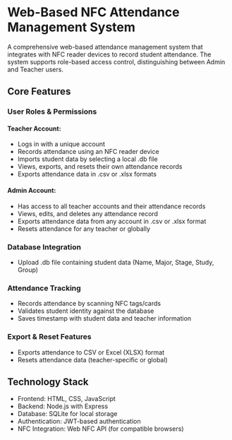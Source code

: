 # Web-Based NFC Attendance Management System

A comprehensive web-based attendance management system that integrates with NFC reader devices to record student attendance. The system supports role-based access control, distinguishing between Admin and Teacher users.

## Core Features

### User Roles & Permissions

#### Teacher Account:
- Logs in with a unique account
- Records attendance using an NFC reader device
- Imports student data by selecting a local .db file
- Views, exports, and resets their own attendance records
- Exports attendance data in .csv or .xlsx formats

#### Admin Account:
- Has access to all teacher accounts and their attendance records
- Views, edits, and deletes any attendance record
- Exports attendance data from any account in .csv or .xlsx format
- Resets attendance for any teacher or globally

### Database Integration
- Upload .db file containing student data (Name, Major, Stage, Study, Group)

### Attendance Tracking
- Records attendance by scanning NFC tags/cards
- Validates student identity against the database
- Saves timestamp with student data and teacher information

### Export & Reset Features
- Exports attendance to CSV or Excel (XLSX) format
- Resets attendance data (teacher-specific or global)

## Technology Stack
- Frontend: HTML, CSS, JavaScript
- Backend: Node.js with Express
- Database: SQLite for local storage
- Authentication: JWT-based authentication
- NFC Integration: Web NFC API (for compatible browsers)